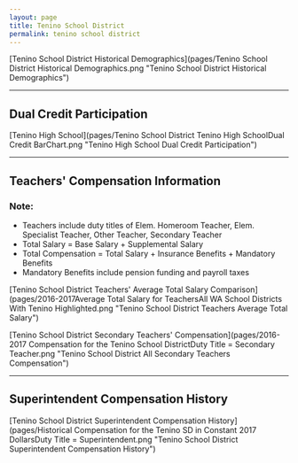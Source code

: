 ```yaml
---
layout: page
title: Tenino School District
permalink: tenino school district
---
```



[Tenino School District Historical Demographics](pages/Tenino School District Historical Demographics.png "Tenino School District Historical Demographics")

___

## Dual Credit Participation

[Tenino High School](pages/Tenino School District Tenino High SchoolDual Credit BarChart.png "Tenino High School Dual Credit Participation")


___

## Teachers' Compensation Information
### Note:
- Teachers include duty titles of Elem. Homeroom Teacher, Elem. Specialist Teacher, Other Teacher, Secondary Teacher
- Total Salary = Base Salary + Supplemental Salary
- Total Compensation = Total Salary + Insurance Benefits + Mandatory Benefits
- Mandatory Benefits include pension funding and payroll taxes

[Tenino School District Teachers' Average Total Salary Comparison](pages/2016-2017Average Total Salary for TeachersAll WA School Districts With Tenino Highlighted.png "Tenino School District Teachers Average Total Salary")

[Tenino School District Secondary Teachers' Compensation](pages/2016-2017 Compensation for the Tenino School DistrictDuty Title = Secondary Teacher.png "Tenino School District All Secondary Teachers Compensation")


___

## Superintendent Compensation History

[Tenino School District Superintendent Compensation History](pages/Historical Compensation for the Tenino SD in Constant 2017 DollarsDuty Title = Superintendent.png "Tenino School District Superintendent Compensation History")


